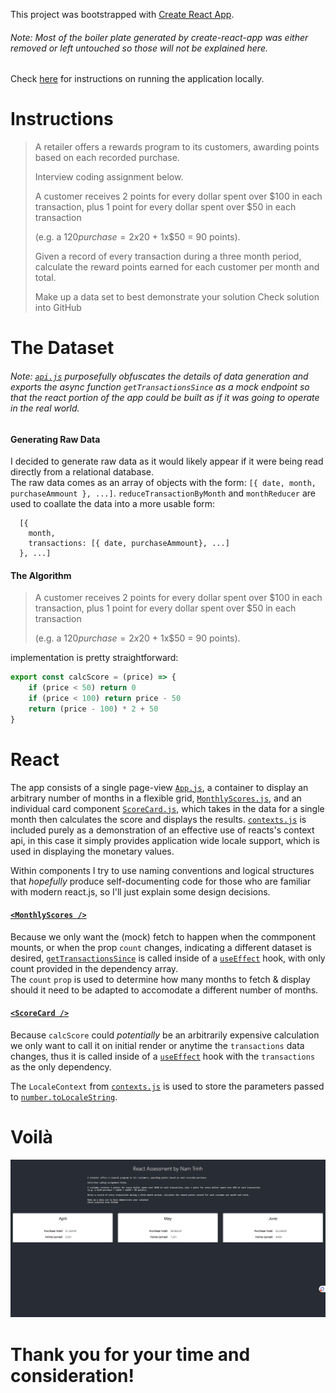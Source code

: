 This project was bootstrapped with [Create React App](https://github.com/facebook/create-react-app).

###### Note: Most of the boiler plate generated by create-react-app was either removed or left untouched so those will not be explained here.

Check [here](https://github.com/itdev-1210/react-assessments/blob/master/instructions.md) for instructions on running the application locally.

# Instructions
> A retailer offers a rewards program to its customers, awarding points based on each recorded purchase.
>
> Interview coding assignment below.
>
> A customer receives 2 points for every dollar spent over $100 in each transaction, plus 1 point for every dollar spent over $50 in each transaction
>
> (e.g. a $120 purchase = 2x$20 + 1x$50 = 90 points).
>
> Given a record of every transaction during a three month period, calculate the reward points earned for each customer per month and total.
>
> Make up a data set to best demonstrate your solution
> Check solution into GitHub

# The Dataset

###### Note: [`api.js`](src/api.js) purposefully obfuscates the details of data generation and exports the async function `getTransactionsSince` as a mock endpoint so that the react portion of the app could be built as if it was going to operate in the real world.

#### Generating Raw Data

I decided to generate raw data as it would likely appear if it were being read directly from a relational database.  
The raw data comes as an array of objects with the form: `[{ date, month, purchaseAmmount }, ...]`.
`reduceTransactionByMonth` and `monthReducer` are used to coallate the data into a more usable form:

```
  [{
    month,
    transactions: [{ date, purchaseAmmount}, ...]
  }, ...]
```

#### The Algorithm
>A customer receives 2 points for every dollar spent over $100 in each transaction,
plus 1 point for every dollar spent over $50 in each transaction
>
>(e.g. a $120 purchase = 2x$20 + 1x$50 = 90 points).

implementation is pretty straightforward:
``` javascript
export const calcScore = (price) => {
    if (price < 50) return 0
    if (price < 100) return price - 50
    return (price - 100) * 2 + 50
}
```
# React

The app consists of a single page-view [`App.js`](src/App.js), a container to display an arbitrary number of months in a flexible grid, [`MonthlyScores.js`](src/MonthlyScores.js), and an individual card component [`ScoreCard.js`](src/ScoreCard.js), which takes in the data for a single month then calculates the score and displays the results.
[`contexts.js`](src/contexts.js) is included purely as a demonstration of an effective use of reacts's context api, in this case it simply provides application wide locale support, which is used in displaying the monetary values.   

Within components I try to use naming conventions and logical structures that _hopefully_ produce self-documenting code for those who are familiar with modern react.js, so I'll just explain some design decisions.

#### [`<MonthlyScores />`](src/MonthlyScores.js)

Because we only want the (mock) fetch to happen when the commponent mounts, or when the prop `count` changes, indicating a different dataset is desired, [`getTransactionsSince`](src/api.js#L42) is called inside of a [`useEffect`](https://reactjs.org/docs/hooks-reference.html#useeffect) hook, with only count provided in the dependency array.  
The `count` `prop` is used to determine how many months to fetch & display should it need to be adapted to accomodate a different number of months.

#### [`<ScoreCard />`](src/ScoreCard.js)

Because `calcScore` could _potentially_ be an arbitrarily expensive calculation we only want to call it on initial render or anytime the `transactions` data changes, thus it is called inside of a [`useEffect`](https://reactjs.org/docs/hooks-reference.html#useeffect) hook with the `transactions` as the only dependency.

The `LocaleContext` from [`contexts.js`](src/contexts.js) is used to store the parameters passed to [`number.toLocaleString`](https://developer.mozilla.org/en-US/docs/Web/JavaScript/Reference/Global_Objects/Number/toLocaleString).
# Voilà

![screenshot.png](https://github.com/itdev-1210/react-assessments/blob/master/screenshot.png?raw=true)

# Thank you for your time and consideration!
